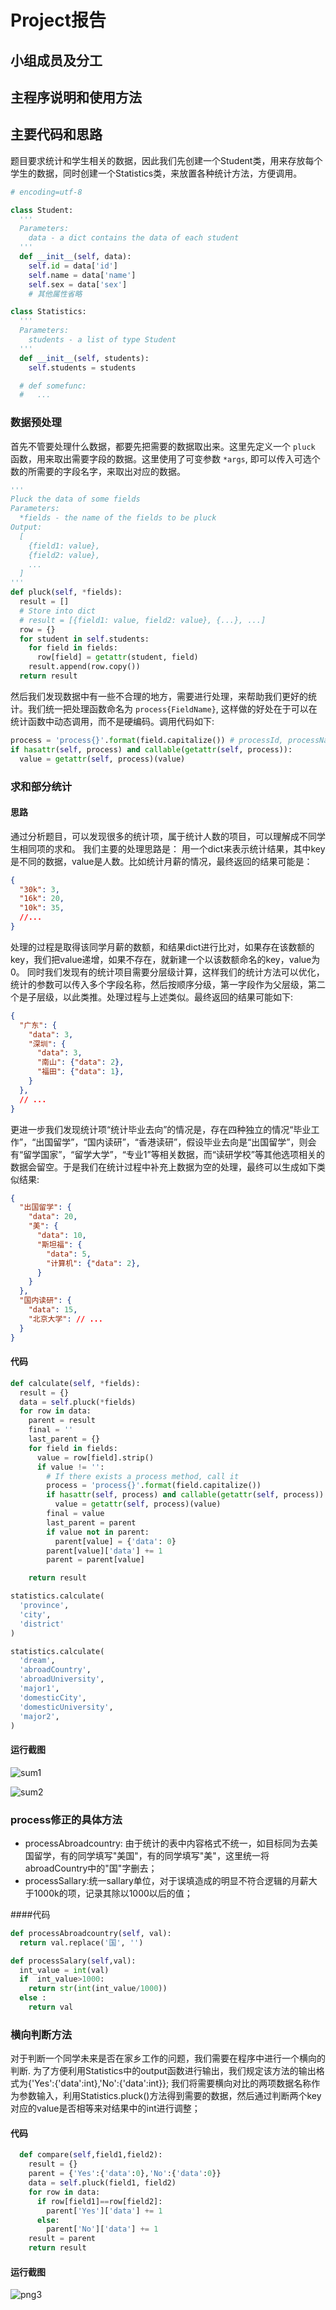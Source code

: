 # Project报告

## 小组成员及分工

## 主程序说明和使用方法

## 主要代码和思路

题目要求统计和学生相关的数据，因此我们先创建一个Student类，用来存放每个学生的数据，同时创建一个Statistics类，来放置各种统计方法，方便调用。

```python
# encoding=utf-8

class Student:
  '''
  Parameters:
    data - a dict contains the data of each student
  '''
  def __init__(self, data):
    self.id = data['id']
    self.name = data['name']
    self.sex = data['sex']
    # 其他属性省略
```

```python
class Statistics:
  '''
  Parameters:
    students - a list of type Student
  '''
  def __init__(self, students):
    self.students = students

  # def somefunc:
  #   ...
```

### 数据预处理

首先不管要处理什么数据，都要先把需要的数据取出来。这里先定义一个 `pluck` 函数，用来取出需要字段的数据。这里使用了可变参数 `*args`, 即可以传入可选个数的所需要的字段名字，来取出对应的数据。

```python
'''
Pluck the data of some fields
Parameters:
  *fields - the name of the fields to be pluck
Output:
  [
    {field1: value},
    {field2: value},
    ...
  ]
'''
def pluck(self, *fields):
  result = []
  # Store into dict
  # result = [{field1: value, field2: value}, {...}, ...]
  row = {}
  for student in self.students:
    for field in fields:
      row[field] = getattr(student, field)
    result.append(row.copy())
  return result
```

然后我们发现数据中有一些不合理的地方，需要进行处理，来帮助我们更好的统计。我们统一把处理函数命名为 `process{FieldName}`, 这样做的好处在于可以在统计函数中动态调用，而不是硬编码。调用代码如下:

```python
process = 'process{}'.format(field.capitalize()) # processId, processName, ...
if hasattr(self, process) and callable(getattr(self, process)):
  value = getattr(self, process)(value)
```

### 求和部分统计

#### 思路

通过分析题目，可以发现很多的统计项，属于统计人数的项目，可以理解成不同学生相同项的求和。
我们主要的处理思路是：
用一个dict来表示统计结果，其中key是不同的数据，value是人数。比如统计月薪的情况，最终返回的结果可能是：

```json
{
  "30k": 3,
  "16k": 20,
  "10k": 35,
  //...
}
```

处理的过程是取得该同学月薪的数额，和结果dict进行比对，如果存在该数额的key，我们把value递增，如果不存在，就新建一个以该数额命名的key，value为0。
同时我们发现有的统计项目需要分层级计算，这样我们的统计方法可以优化，统计的参数可以传入多个字段名称，然后按顺序分级，第一字段作为父层级，第二个是子层级，以此类推。处理过程与上述类似。最终返回的结果可能如下:

```json
{
  "广东": {
    "data": 3,
    "深圳": {
      "data": 3,
      "南山": {"data": 2},
      "福田": {"data": 1},
    }
  },
  // ...
}
```

更进一步我们发现统计项“统计毕业去向”的情况是，存在四种独立的情况“毕业工作”，“出国留学”，“国内读研”，“香港读研”，假设毕业去向是“出国留学”，则会有“留学国家”，“留学大学”，“专业1”等相关数据，而“读研学校”等其他选项相关的数据会留空。于是我们在统计过程中补充上数据为空的处理，最终可以生成如下类似结果:  

```json
{
  "出国留学": {
    "data": 20,
    "美": {
      "data": 10,
      "斯坦福": {
        "data": 5,
        "计算机": {"data": 2},
      }
    }
  },
  "国内读研": {
    "data": 15,
    "北京大学": // ...
  }
}
```

#### 代码

```python
def calculate(self, *fields):
  result = {}
  data = self.pluck(*fields)
  for row in data:
    parent = result
    final = ''
    last_parent = {}
    for field in fields:
      value = row[field].strip()
      if value != '':
        # If there exists a process method, call it
        process = 'process{}'.format(field.capitalize())
        if hasattr(self, process) and callable(getattr(self, process)):
          value = getattr(self, process)(value)
        final = value
        last_parent = parent
        if value not in parent:
          parent[value] = {'data': 0}
        parent[value]['data'] += 1
        parent = parent[value]

    return result

statistics.calculate(
  'province',
  'city',
  'district'
)

statistics.calculate(
  'dream',
  'abroadCountry',
  'abroadUniversity',
  'major1',
  'domesticCity',
  'domesticUniversity',
  'major2',
)
```

#### 运行截图

![sum1](.././screenshots/sum1.png)

![sum2](.././screenshots/sum2.png)

### process修正的具体方法
- processAbroadcountry: 由于统计的表中内容格式不统一，如目标同为去美国留学，有的同学填写"美国"，有的同学填写"美"，这里统一将abroadCountry中的"国"字删去；
- processSallary:统一sallary单位，对于误填造成的明显不符合逻辑的月薪大于1000k的项，记录其除以1000以后的值；

####代码

```python
def processAbroadcountry(self, val):
  return val.replace('国', '')

def processSalary(self,val):
  int_value = int(val)
  if  int_value>1000:
    return str(int(int_value/1000))
  else :
    return val
```

### 横向判断方法

对于判断一个同学未来是否在家乡工作的问题，我们需要在程序中进行一个横向的判断.
为了方便利用Statistics中的output函数进行输出，我们规定该方法的输出格式为{'Yes':{'data':int},'No':{'data':int}};
我们将需要横向对比的两项数据名称作为参数输入，利用Statistics.pluck()方法得到需要的数据，然后通过判断两个key对应的value是否相等来对结果中的int进行调整；

#### 代码

```python
  def compare(self,field1,field2):
    result = {}
    parent = {'Yes':{'data':0},'No':{'data':0}}
    data = self.pluck(field1, field2)
    for row in data:
      if row[field1]==row[field2]:
        parent['Yes']['data'] += 1
      else:
        parent['No']['data'] += 1
    result = parent
    return result
```

#### 运行截图
![png3](.././screenshots/png3.png)